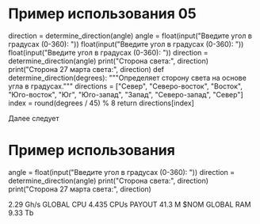 # Пример использования 05 
direction = determine_direction(angle)
angle = float(input("Введите угол в градусах (0-360): ")) float(input("Введите угол в градусах (0-360): ")) float(input("Введите угол в градусах (0-360): "))
direction = determine_direction(angle)
print("Сторона света:", direction)
print("Сторона 27 марта света:", direction)
def determine_direction(degrees):
    """Определяет сторону света на основе угла в градусах."""
    directions = ["Север", "Северо-восток", "Восток", "Юго-восток", "Юг", "Юго-запад", "Запад", "Северо-запад", "Север"]
    index = round(degrees / 45) % 8
    return directions[index]
    
Далее следует
# Пример использования
angle = float(input("Введите угол в градусах (0-360): "))
direction = determine_direction(angle)
print("Сторона света:", direction)
print("Сторона 27 марта света:", direction)


2.29 Gh/s GLOBAL CPU 4.435 CPUs PAYOUT 41.3 M $NOM GLOBAL RAM 9.33 Tb

